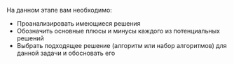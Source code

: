 На данном этапе вам необходимо:
- Проанализировать имеющиеся решения
- Обозначить основные плюсы и минусы каждого из потенциальных решений
- Выбрать подходящее решение (алгоритм или набор алгоритмов) для данной задачи и обосновать его